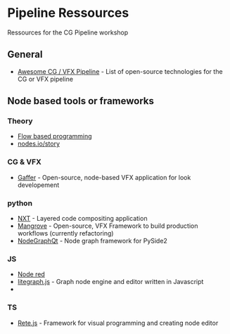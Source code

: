 # Pipeline Ressources

Ressources for the CG Pipeline workshop

## General

* [Awesome CG / VFX Pipeline](https://github.com/cgwire/awesome-cg-vfx-pipeline) - List of open-source technologies for the CG or VFX pipeline


## Node based tools or frameworks

### Theory

* [Flow based programming](https://en.wikipedia.org/wiki/Flow-based_programming)
* [nodes.io/story](https://nodes.io/story) 

### CG & VFX

* [Gaffer](https://www.gafferhq.org/) - Open-source, node-based VFX application for look developement

### python

* [NXT](https://nxt-dev.github.io/) - Layered code compositing application
* [Mangrove](https://opensource.theyard-vfx.com/mangrove) - Open-source, VFX Framework to build production workflows (currently refactoring)
* [NodeGraphQt](https://github.com/jchanvfx/NodeGraphQt) - Node graph framework for PySide2

### JS

* [Node red](https://nodered.org)
* [litegraph.js](https://github.com/jagenjo/litegraph.js) - Graph node engine and editor written in Javascript
* 

### TS
* [Rete.js](https://rete.js.org) - Framework for visual programming and creating node editor
